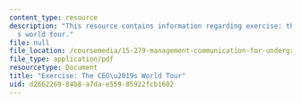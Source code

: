```yaml
---
content_type: resource
description: "This resource contains information regarding exercise: the CEO\u2019\
  s world tour."
file: null
file_location: /coursemedia/15-279-management-communication-for-undergraduates-fall-2012/d266226984b8a7dae55985922fcb1602_MIT15_279F12_ceoWorldTr.pdf
file_type: application/pdf
resourcetype: Document
title: "Exercise: The CEO\u2019s World Tour"
uid: d2662269-84b8-a7da-e559-85922fcb1602
---
```

